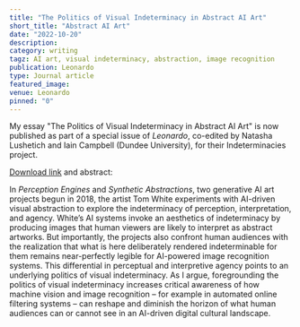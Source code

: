 ```yaml
---
title: "The Politics of Visual Indeterminacy in Abstract AI Art"
short_title: "Abstract AI Art"
date: "2022-10-20"
description:
category: writing
tagz: AI art, visual indeterminacy, abstraction, image recognition
publication: Leonardo
type: Journal article
featured_image:
venue: Leonardo
pinned: "0"
---
```


My essay "The Politics of Visual Indeterminacy in Abstract AI Art" is now published as part of a special issue of _Leonardo_, co-edited by Natasha Lushetich and Iain Campbell (Dundee University), for their Indeterminacies project.

[Download link](https://direct.mit.edu/leon/article/doi/10.1162/leon_a_02291/113467/The-Politics-of-Visual-Indeterminacy-in-Abstract) and abstract:

In _Perception Engines_ and _Synthetic Abstractions_, two generative AI art projects begun in 2018, the artist Tom White experiments with AI-driven visual abstraction to explore the indeterminacy of perception, interpretation, and agency. White’s AI systems invoke an aesthetics of indeterminacy by producing images that human viewers are likely to interpret as abstract artworks. But importantly, the projects also confront human audiences with the realization that what is here deliberately rendered indeterminable for them remains near-perfectly legible for AI-powered image recognition systems. This differential in perceptual and interpretive agency points to an underlying politics of visual indeterminacy. As I argue, foregrounding the politics of visual indeterminacy increases critical awareness of how machine vision and image recognition – for example in automated online filtering systems – can reshape and diminish the horizon of what human audiences can or cannot see in an AI-driven digital cultural landscape.
